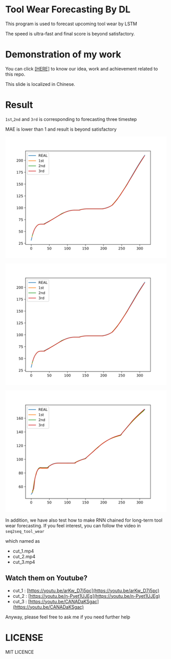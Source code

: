 # Tool Wear Forecasting By DL

This program is used to forecast upcoming tool wear by LSTM

The speed is ultra-fast and final score is beyond satisfactory.

# Demonstration of my work

You can click [[HERE]](demonstration.pdf) to know our idea, work and achievement related to this repo.

This slide is localized in Chinese.

# Result

`1st`,`2nd` and `3rd` is corresponding to forecasting three timestep 

MAE is lower than 1 and result is beyond satisfactory

![First Cut](res/c2.svg)

![First Cut](res/c2.svg)

![First Cut](res/c3.svg)

In addition, we have also test how to make RNN chained for long-term tool wear forecasting. If you feel interest, you can follow the video in `seq2seq_tool_wear`

which named as 

+ cut_1.mp4
+ cut_2.mp4
+ cut_3.mp4

## Watch them on Youtube?

+ cut_1 : [https://youtu.be/arKw_D7j5pc](https://youtu.be/arKw_D7j5pc)
+ cut_2 : [https://youtu.be/n-Pyet1UJEg](https://youtu.be/n-Pyet1UJEg)
+ cut_3 : [https://youtu.be/CANADaKSgac](https://youtu.be/CANADaKSgac)

Anyway, please feel free to ask me if you need further help

# LICENSE

MIT LICENCE